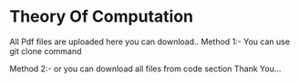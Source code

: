 # Theory Of Computation
All Pdf files are uploaded here you can download..
Method 1:-
You can use git clone command 

Method 2:-
or you can download all files from code section 
Thank You...
